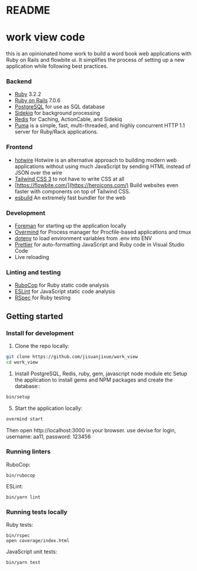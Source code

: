 # README


# work view code
this is an opinionated home work to build a word book web applications with Ruby on Rails and flowbite ui. It simplifies the process of setting up a new application while following best practices.

### Backend

- [Ruby](https://www.ruby-lang.org/de/) 3.2.2
- [Ruby on Rails](https://rubyonrails.org/) 7.0.6
- [PostgreSQL](https://www.postgresql.org/) for use as SQL database
- [Sidekiq](https://sidekiq.org/) for background processing
- [Redis](https://redis.io/) for Caching, ActionCable, and Sidekiq
- [Puma](https://puma.io/) is a simple, fast, multi-threaded, and highly concurrent HTTP 1.1 server for Ruby/Rack applications.

### Frontend

- [hotwire](https://hotwired.dev/) Hotwire is an alternative approach to building modern web applications without using much JavaScript by sending HTML instead of JSON over the wire
- [Tailwind CSS 3](https://tailwindcss.com/) to not have to write CSS at all
- [https://flowbite.com/](https://heroicons.com/) Build websites even faster with components on top of Tailwind CSS.
- [esbuild](https://esbuild.github.io/) An extremely fast bundler for the web

### Development

- [Foreman](https://github.com/ddollar/foreman) for starting up the application locally
- [Overmind](https://github.com/DarthSim/overmind) for Process manager for Procfile-based applications and tmux
- [dotenv](https://github.com/bkeepers/dotenv) to load environment variables from .env into ENV
- [Prettier](https://prettier.io/) for auto-formatting JavaScript and Ruby code in Visual Studio Code
- Live reloading

### Linting and testing

- [RuboCop](https://rubocop.org/) for Ruby static code analysis
- [ESLint](https://eslint.org/) for JavaScript static code analysis
- [RSpec](https://rspec.info/) for Ruby testing



## Getting started

### Install for development

1. Clone the repo locally:

```bash
git clone https://github.com/jisuanjixue/work_view
cd work_view
```

1. Install PostgreSQL, Redis, ruby, gem, javascript node module etc Setup the application to install gems and NPM packages and create the database::

```bash
bin/setup
```

5. Start the application locally:

```bash
overmind start
```

Then open http://localhost:3000 in your browser.
use devise for login, username: aa11, password: 123456

### Running linters

RuboCop:

```
bin/rubocop
```

ESLint:

```
bin/yarn lint
```

### Running tests locally

Ruby tests:

```
bin/rspec
open coverage/index.html
```

JavaScript unit tests:

```
bin/yarn test
```

